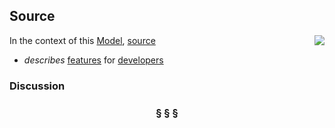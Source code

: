 ## Source

<img src="https://rawgithub.com/nikboyd/SampleDomain/master/source.svg" align="right"/>

In the context of this [Model](model.md), [source](https://github.com/nikboyd/SampleDomain/blob/master/source.md)

* <i>describes</i> [features](https://github.com/nikboyd/SampleDomain/blob/master/feature.md) for [developers](https://github.com/nikboyd/SampleDomain/blob/master/developer.md)

### Discussion



<h3 align="center"><b>&sect; &sect; &sect;</b></h3>
